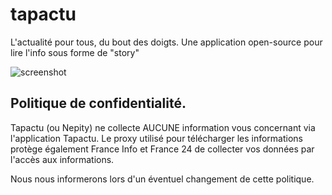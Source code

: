 # tapactu
L'actualité pour tous, du bout des doigts.
Une application open-source pour lire l'info sous forme de "story"

![screenshot](https://i.ibb.co/31h9Vgq/Accueil.png)

## Politique de confidentialité.
Tapactu (ou Nepity) ne collecte AUCUNE information vous concernant via l'application Tapactu.
Le proxy utilisé pour télécharger les informations protège également France Info et France 24 de collecter vos données par l'accès aux informations.

Nous nous informerons lors d'un éventuel changement de cette politique.
